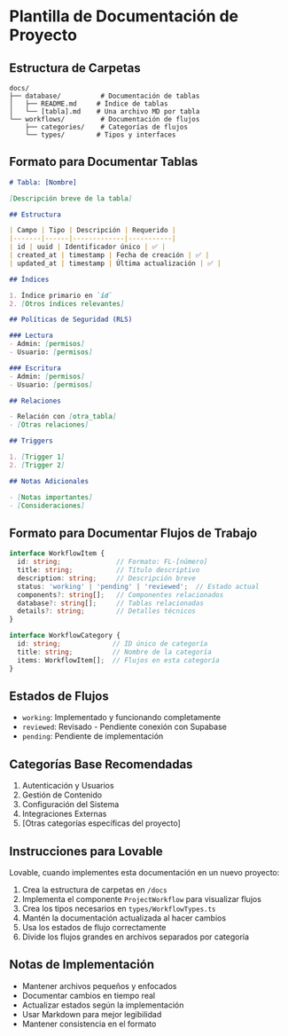 # Plantilla de Documentación de Proyecto

## Estructura de Carpetas
```
docs/
├── database/          # Documentación de tablas
│   ├── README.md     # Índice de tablas
│   └── [tabla].md    # Una archivo MD por tabla
└── workflows/         # Documentación de flujos
    ├── categories/    # Categorías de flujos
    └── types/        # Tipos y interfaces
```

## Formato para Documentar Tablas

```markdown
# Tabla: [Nombre]

[Descripción breve de la tabla]

## Estructura

| Campo | Tipo | Descripción | Requerido |
|-------|------|-------------|-----------|
| id | uuid | Identificador único | ✅ |
| created_at | timestamp | Fecha de creación | ✅ |
| updated_at | timestamp | Última actualización | ✅ |

## Índices

1. Índice primario en `id`
2. [Otros índices relevantes]

## Políticas de Seguridad (RLS)

### Lectura
- Admin: [permisos]
- Usuario: [permisos]

### Escritura
- Admin: [permisos]
- Usuario: [permisos]

## Relaciones

- Relación con [otra_tabla]
- [Otras relaciones]

## Triggers

1. [Trigger 1]
2. [Trigger 2]

## Notas Adicionales

- [Notas importantes]
- [Consideraciones]
```

## Formato para Documentar Flujos de Trabajo

```typescript
interface WorkflowItem {
  id: string;              // Formato: FL-[número]
  title: string;           // Título descriptivo
  description: string;     // Descripción breve
  status: 'working' | 'pending' | 'reviewed';  // Estado actual
  components?: string[];   // Componentes relacionados
  database?: string[];     // Tablas relacionadas
  details?: string;        // Detalles técnicos
}

interface WorkflowCategory {
  id: string;             // ID único de categoría
  title: string;          // Nombre de la categoría
  items: WorkflowItem[];  // Flujos en esta categoría
}
```

## Estados de Flujos

- `working`: Implementado y funcionando completamente
- `reviewed`: Revisado - Pendiente conexión con Supabase
- `pending`: Pendiente de implementación

## Categorías Base Recomendadas

1. Autenticación y Usuarios
2. Gestión de Contenido
3. Configuración del Sistema
4. Integraciones Externas
5. [Otras categorías específicas del proyecto]

## Instrucciones para Lovable

Lovable, cuando implementes esta documentación en un nuevo proyecto:

1. Crea la estructura de carpetas en `/docs`
2. Implementa el componente `ProjectWorkflow` para visualizar flujos
3. Crea los tipos necesarios en `types/WorkflowTypes.ts`
4. Mantén la documentación actualizada al hacer cambios
5. Usa los estados de flujo correctamente
6. Divide los flujos grandes en archivos separados por categoría

## Notas de Implementación

- Mantener archivos pequeños y enfocados
- Documentar cambios en tiempo real
- Actualizar estados según la implementación
- Usar Markdown para mejor legibilidad
- Mantener consistencia en el formato